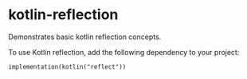 # kotlin-reflection
Demonstrates basic kotlin reflection concepts.

To use Kotlin reflection, add the following dependency to your project:

    implementation(kotlin("reflect"))
    
